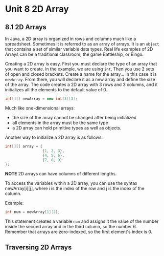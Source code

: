 # Unit 8 2D Array

## 8.1 2D Arrays

In Java, a 2D array is organized in rows and columns much like a spreadsheet.  Sometimes it is referred to as an array of arrays.  It is an `object` that contains a set of similar variable data types. Real life examples of 2D Arrays can be a traditional classroom, the game Battleship, or Bingo.

Creating a 2D array is easy.  First you must declare the type of an array that you want to create.  In the example, we are using `int`.  Then you use 2 sets of open and closed brackets.  Create a name for the array... in this case it is `newArray`.  From there, you will declare it as a new array and define the size of the array.  The code creates a 2D array with 3 rows and 3 columns, and it initializes all the elements to the default value of 0.

```java
int[][] newArray = new int[3][3];
```
Much like one-dimensional arrays:
- the size of the array cannot be changed after being initialized
- all  elements in the array must be the same type
- a 2D array can hold primitive types as well as objects.

Another way to initialize a 2D array is as follows:  

```java
int[][] array = { 
                 {1, 2, 3}, 
                 {4, 5, 6}, 
                 {7, 8, 9} 
};
```

**NOTE** 2D arrays can have columns of different lengths.

To access the variables within a 2D array, you can use the syntax newArray[i][j], where i is the index of the row and j is the index of the column. 

Example:
```java
int num = newArray[1][2];
```

This statement creates a variable `num` and assigns it the value of the number inside the second array and in the third column, so the number 6. Remember that arrays are zero-indexed, so the first element's index is 0. 

## Traversing 2D Arrays
